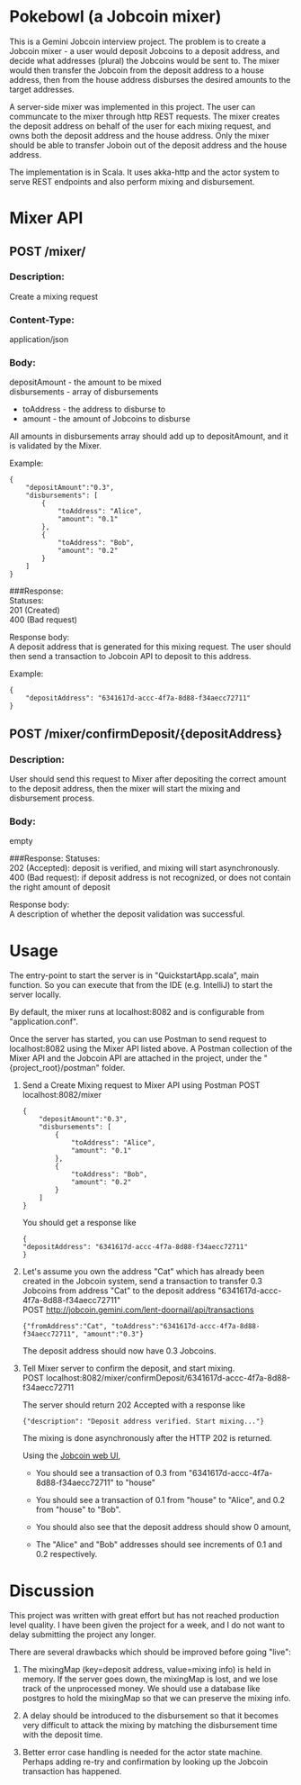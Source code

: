 # Pokebowl (a Jobcoin mixer)

This is a Gemini Jobcoin interview project. The problem is to create a Jobcoin mixer - a user would deposit Jobcoins to a deposit address, and decide what addresses (plural) the Jobcoins would be sent to. The mixer would then transfer the Jobcoin from the deposit address to a house address, then from the house address disburses the desired amounts to the target addresses.

A server-side mixer was implemented in this project. The user can communcate to the mixer through http REST requests. The mixer creates the deposit address on behalf of the user for each mixing request, and owns both the deposit address and the house address. Only the mixer should be able to transfer Joboin out of the deposit address and the house address.

The implementation is in Scala. It uses akka-http and the actor system to serve REST endpoints and also perform mixing and disbursement.

# Mixer API
## POST /mixer/
### Description:  
Create a mixing request  

### Content-Type:  
application/json  

### Body:  
depositAmount - the amount to be mixed  
disbursements - array of disbursements
  * toAddress -  the address to disburse to
  * amount - the amount of Jobcoins to disburse  

All amounts in disbursements array should add up to depositAmount, 
and it is validated by the Mixer.

Example:
```
{
    "depositAmount":"0.3", 
    "disbursements": [
        {
            "toAddress": "Alice", 
            "amount": "0.1"
        },
        {
            "toAddress": "Bob", 
            "amount": "0.2"
        }
    ]
}
```

###Response:  
Statuses:  
201 (Created)  
400 (Bad request)

Response body:  
A deposit address that is generated for this mixing request. 
The user should then send a transaction to Jobcoin API to deposit to this address.  

Example:
```
{
    "depositAddress": "6341617d-accc-4f7a-8d88-f34aecc72711"
}
```


## POST /mixer/confirmDeposit/{depositAddress}
### Description: 
User should send this request to Mixer after depositing the correct amount to the deposit address, 
then the mixer will start the mixing and disbursement process.

### Body: 
empty

###Response:
Statuses:  
202 (Accepted): deposit is verified, and mixing will start asynchronously.  
400 (Bad request): if deposit address is not recognized, or does not contain the right amount of deposit

Response body:  
A description of whether the deposit validation was successful.

# Usage
The entry-point to start the server is in "QuickstartApp.scala", main function. So you can execute that from the IDE (e.g. IntelliJ) to start the server locally.

By default, the mixer runs at localhost:8082 and is configurable from "application.conf".

Once the server has started, you can use Postman to send request to localhost:8082 using the Mixer API listed above.
A Postman collection of the Mixer API and the Jobcoin API are attached in the project, under the "{project_root}/postman" folder.

1.  Send a Create Mixing request to Mixer API using Postman
    POST localhost:8082/mixer
    ```
    {
        "depositAmount":"0.3", 
        "disbursements": [
            {
                "toAddress": "Alice", 
                "amount": "0.1"
            },
            {
                "toAddress": "Bob", 
                "amount": "0.2"
            }
        ]
    }
    ```
    
    You should get a response like
    ```
    {
    "depositAddress": "6341617d-accc-4f7a-8d88-f34aecc72711"
    }
    ```

2.  Let's assume you own the address "Cat" which has already been created in the Jobcoin system, 
    send a transaction to transfer 0.3 Jobcoins from address "Cat" to the deposit address "6341617d-accc-4f7a-8d88-f34aecc72711"  
    POST http://jobcoin.gemini.com/lent-doornail/api/transactions
    ```
    {"fromAddress":"Cat", "toAddress":"6341617d-accc-4f7a-8d88-f34aecc72711", "amount":"0.3"}
    ```
     The deposit address should now have 0.3 Jobcoins.

3.  Tell Mixer server to confirm the deposit, and start mixing.  
    POST localhost:8082/mixer/confirmDeposit/6341617d-accc-4f7a-8d88-f34aecc72711

    The server should return 202 Accepted with a response like
    ```
    {"description": "Deposit address verified. Start mixing..."}
    ```
    
    The mixing is done asynchronously after the HTTP 202 is returned.  
    
    Using the [Jobcoin web UI](https://jobcoin.gemini.com/lent-doornail),
    
    * You should see a transaction of 0.3 from "6341617d-accc-4f7a-8d88-f34aecc72711" to "house"
    
    * You should see a transaction of 0.1 from "house" to "Alice", and 0.2 from "house" to "Bob".   
    
    * You should also see that the deposit address should show 0 amount, 
    
    * The "Alice" and "Bob" addresses should see increments of 0.1 and 0.2 respectively.

# Discussion
This project was written with great effort but has not reached production level quality.
I have been given the project for a week, and I do not want to delay submitting the project any longer.

There are several drawbacks which should be improved before going "live":

1.  The mixingMap (key=deposit address, value=mixing info) is held in memory.
    If the server goes down, the mixingMap is lost, and we lose track of the unprocessed money.
    We should use a database like postgres to hold the mixingMap so that we can preserve the mixing info.

2.  A delay should be introduced to the disbursement so that it becomes very difficult to
    attack the mixing by matching the disbursement time with the deposit time.

3.  Better error case handling is needed for the actor state machine. Perhaps adding re-try and confirmation
    by looking up the Jobcoin transaction has happened.
